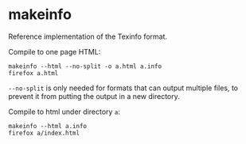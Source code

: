 # makeinfo

Reference implementation of the Texinfo format.

Compile to one page HTML:

    makeinfo --html --no-split -o a.html a.info
    firefox a.html

`--no-split` is only needed for formats that can output multiple files, to prevent it from putting the output in a new directory.

Compile to html under directory `a`:

    makeinfo --html a.info
    firefox a/index.html

